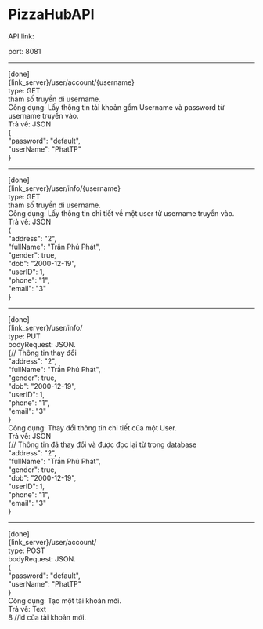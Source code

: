 # PizzaHubAPI

API link:

port: 8081


<hr>
[done]<br>
{link_server}/user/account/{username}<br>
type: GET <br>
tham số truyền đi username. <br>
Công dụng: Lấy thông tin tài khoản gồm Username và password từ username truyền vào.<br>
Trả về: JSON<br>
{<br>
    "password": "default",<br>
    "userName": "PhatTP"
    <br>
}<br>
<hr>
[done]<br>
{link_server}/user/info/{username}<br>
type: GET<br>
tham số truyền đi username.<br>
Công dụng: Lấy thông tin chi tiết về một user từ username truyền vào.<br>
Trả về: JSON<br>
{<br>
    "address": "2",<br>
    "fullName": "Trần Phú Phát",<br>
    "gender": true,<br>
    "dob": "2000-12-19",<br>
    "userID": 1,<br>
    "phone": "1",<br>
    "email": "3"<br>
}<br>
<hr>
[done]<br>
{link_server}/user/info/<br>
type: PUT<br>
bodyRequest: JSON.<br>
{// Thông tin thay đổi <br>
    "address": "2",<br>
    "fullName": "Trần Phú Phát",<br>
    "gender": true,<br>
    "dob": "2000-12-19",<br>
    "userID": 1,<br>
    "phone": "1",<br>
    "email": "3"<br>
}<br>
Công dụng: Thay đổi thông tin chi tiết của một User.<br>
Trả về: JSON<br>
{// Thông tin đã thay đổi và được đọc lại từ trong database<br>
    "address": "2",<br>
    "fullName": "Trần Phú Phát",<br>
    "gender": true,<br>
    "dob": "2000-12-19",<br>
    "userID": 1,<br>
    "phone": "1",<br>
    "email": "3"<br>
}<br>
<hr>
[done]<br>
{link_server}/user/account/<br>
type: POST<br>
bodyRequest: JSON.<br>
{<br>
    "password": "default",<br>
    "userName": "PhatTP"
    <br>
}<br>
Công dụng: Tạo một tài khoản mới.<br>
Trả về: Text<br>
8 //id của tài khoản mới.
